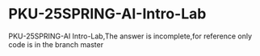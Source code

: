 # PKU-25SPRING-AI-Intro-Lab
PKU-25SPRING-AI Intro-Lab,The answer is incomplete,for reference only
code is in the branch master
